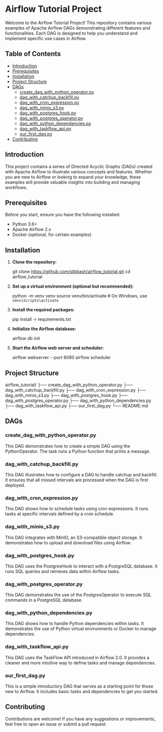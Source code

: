 # Airflow Tutorial Project

Welcome to the Airflow Tutorial Project! This repository contains various examples of Apache Airflow DAGs demonstrating different features and functionalities. Each DAG is designed to help you understand and implement specific use cases in Airflow.

## Table of Contents

- [Introduction](#introduction)
- [Prerequisites](#prerequisites)
- [Installation](#installation)
- [Project Structure](#project-structure)
- [DAGs](#dags)
  - [create_dag_with_python_operator.py](#create_dag_with_python_operatorpy)
  - [dag_with_catchup_backfill.py](#dag_with_catchup_backfillpy)
  - [dag_with_cron_expression.py](#dag_with_cron_expressionpy)
  - [dag_with_minio_s3.py](#dag_with_minio_s3py)
  - [dag_with_postgres_hook.py](#dag_with_postgres_hookpy)
  - [dag_with_postgres_operator.py](#dag_with_postgres_operatorpy)
  - [dag_with_python_dependencies.py](#dag_with_python_dependenciespy)
  - [dag_with_taskflow_api.py](#dag_with_taskflow_apipy)
  - [our_first_dag.py](#our_first_dagpy)
- [Contributing](#contributing)

## Introduction

This project contains a series of Directed Acyclic Graphs (DAGs) created with Apache Airflow to illustrate various concepts and features. Whether you are new to Airflow or looking to expand your knowledge, these examples will provide valuable insights into building and managing workflows.

## Prerequisites

Before you start, ensure you have the following installed:

- Python 3.6+
- Apache Airflow 2.x
- Docker (optional, for certain examples)

## Installation

1. **Clone the repository:**
   
   git clone https://github.com/stbbash/airflow_tutorial.git
   cd airflow_tutorial
   

2. **Set up a virtual environment (optional but recommended):**
   
   python -m venv venv
   source venv/bin/activate   # On Windows, use `venv\Scripts\activate`
   

3. **Install the required packages:**
   
   pip install -r requirements.txt
   

4. **Initialize the Airflow database:**
   
   airflow db init
   

5. **Start the Airflow web server and scheduler:**
   
   airflow webserver --port 8080
   airflow scheduler
   

## Project Structure


airflow_tutorial/
├── create_dag_with_python_operator.py
├── dag_with_catchup_backfill.py
├── dag_with_cron_expression.py
├── dag_with_minio_s3.py
├── dag_with_postgres_hook.py
├── dag_with_postgres_operator.py
├── dag_with_python_dependencies.py
├── dag_with_taskflow_api.py
├── our_first_dag.py
└── README.md


## DAGs

### create_dag_with_python_operator.py

This DAG demonstrates how to create a simple DAG using the PythonOperator. The task runs a Python function that prints a message.

### dag_with_catchup_backfill.py

This DAG illustrates how to configure a DAG to handle catchup and backfill. It ensures that all missed intervals are processed when the DAG is first deployed.

### dag_with_cron_expression.py

This DAG shows how to schedule tasks using cron expressions. It runs tasks at specific intervals defined by a cron schedule.

### dag_with_minio_s3.py

This DAG integrates with MinIO, an S3-compatible object storage. It demonstrates how to upload and download files using Airflow.

### dag_with_postgres_hook.py

This DAG uses the PostgresHook to interact with a PostgreSQL database. It runs SQL queries and retrieves data within Airflow tasks.

### dag_with_postgres_operator.py

This DAG demonstrates the use of the PostgresOperator to execute SQL commands in a PostgreSQL database.

### dag_with_python_dependencies.py

This DAG shows how to handle Python dependencies within tasks. It demonstrates the use of Python virtual environments or Docker to manage dependencies.

### dag_with_taskflow_api.py

This DAG uses the TaskFlow API introduced in Airflow 2.0. It provides a cleaner and more intuitive way to define tasks and manage dependencies.

### our_first_dag.py

This is a simple introductory DAG that serves as a starting point for those new to Airflow. It includes basic tasks and dependencies to get you started.

## Contributing

Contributions are welcome! If you have any suggestions or improvements, feel free to open an issue or submit a pull request.

